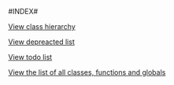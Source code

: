 #INDEX#

[View class hierarchy](https://github.com/JeyDotC/Hirudo-docs/tree/master//overview-tree.md)

[View depreacted list](https://github.com/JeyDotC/Hirudo-docs/tree/master//deprecated-list.md)

[View todo list](https://github.com/JeyDotC/Hirudo-docs/tree/master//todo-list.md)

[View the list of all classes, functions and globals](https://github.com/JeyDotC/Hirudo-docs/tree/master//todo-list.md)